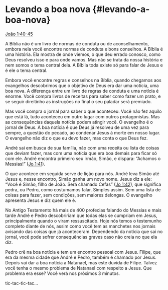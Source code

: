# Levando a boa nova {#levando-a-boa-nova}

[João 1:40-45](http://bibliaonline.com.br/acf/jo/1/40-45)

A Bíblia não é um livro de normas de conduta ou de aconselhamento, embora nela você encontre normas de conduta e bons conselhos. A Bíblia é uma história. Ela mostra de onde viemos, o que deu errado conosco, como Deus resolveu isso e para onde vamos. Mas não se trata da nossa história e nem somos o tema central dela. A Bíblia toda existe só para falar de Jesus e é ele o tema central.

Embora você encontre regras e conselhos na Bíblia, quando chegamos aos evangelhos descobrimos que o objetivo de Deus era dar uma notícia, uma boa nova. A diferença entre um livro de regras de conduta e uma notícia é enorme. Você compra livros de receitas para saber como fazer um prato, e se seguir direitinho as instruções no final o seu paladar será premiado.

Mas você compra o jornal para saber o que aconteceu. Você não fez aquilo que está lá, tudo aconteceu em outro lugar com outros protagonistas. Mas as consequências daquela notícia podem atingir você. O evangelho é o jornal de Deus. A boa notícia é que Deus já resolveu de uma vez para sempre, a questão do pecado, ao condenar Jesus à morte em nosso lugar. O evangelho não diz o que eu devo fazer, mas conta o que Deus fez.

André sai em busca de sua família, não com uma receita ou lista de coisas que deviam fazer, mas com uma notícia que era boa demais para ficar só com ele. André encontra primeiro seu irmão, Simão, e dispara: “Achamos o Messias!” ([Jo 1:41](http://bibliaonline.com.br/acf/jo/1/41)).

O que acontece em seguida serve de lição para nós. André leva Simão até Jesus e, nesse encontro, Simão ganha um novo nome. Jesus diz a ele: “Você é Simão, filho de João. Será chamado Cefas” ([Jo 1:42](http://bibliaonline.com.br/acf/jo/1/42)), que significa pedra, ou Pedro, como costumamos falar. Simples assim. Sem uma lista de coisas para fazer, sem condições, sem maiores delongas. O evangelho apresenta Jesus e diz quem ele é.

No Antigo Testamento há mais de 400 profecias falando do Messias e mais tarde André e Pedro descobririam que todas elas se cumpriam em Jesus, principalmente quando o viram ressuscitado. Hoje nós temos o testemunho completo diante de nós, assim como você tem as manchetes nos jornais avisando das coisas que já aconteceram. Dependendo da notícia que sai no jornal, você pode sofrer consequências graves caso não creia no que ela diz.

Pedro crê na boa notícia e tem um encontro pessoal com Jesus. Filipe, que era da mesma cidade que André e Pedro, também é chamado por Jesus. Depois vai dar a boa notícia a Natanael, mas este duvida de Filipe. Talvez você tenha o mesmo problema de Natanael com respeito a Jesus. Que problema era esse? Você verá nos próximos 3 minutos.

tic-tac-tic-tac...